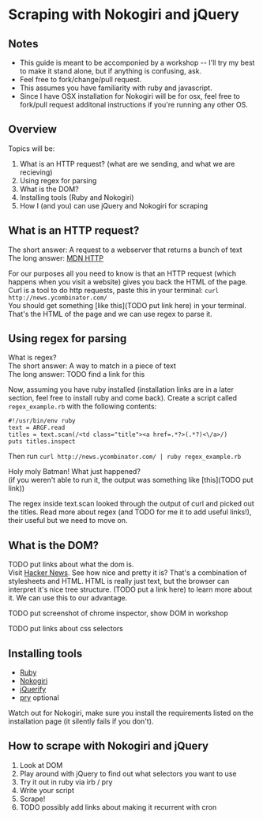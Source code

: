 # Scraping with Nokogiri and jQuery

## Notes

* This guide is meant to be accomponied by a workshop -- I'll try my best to make
it stand alone, but if anything is confusing, ask.
* Feel free to fork/change/pull request.
* This assumes you have familiarity with ruby and javascript.
* Since I have OSX installation for Nokogiri will be for osx, feel free to fork/pull request additonal instructions if you're running any other OS.

## Overview
Topics will be:

1. What is an HTTP request? (what are we sending, and what we are recieving)
2. Using regex for parsing
3. What is the DOM?
4. Installing tools (Ruby and Nokogiri)
5. How I (and you) can use jQuery and Nokogiri for scraping


## What is an HTTP request?
The short answer: A request to a webserver that returns a bunch of text  
The long answer: [MDN HTTP](https://developer.mozilla.org/en-US/docs/HTTP)

For our purposes all you need to know is that an HTTP request (which happens when you visit a website) gives you back the HTML of the page.  
Curl is a tool to do http requests, paste this in your terminal: `curl http://news.ycombinator.com/`  
You should get something [like this](TODO put link here) in your terminal. That's the HTML of the page and we can use regex to parse it.

## Using regex for parsing
What is regex?  
The short answer: A way to match in a piece of text  
The long answer: TODO find a link for this

Now, assuming you have ruby installed (installation links are in a later section, feel free to install ruby and come back). Create a script called `regex_example.rb` with the following contents:  

```
#!/usr/bin/env ruby
text = ARGF.read
titles = text.scan(/<td class="title"><a href=.*?>(.*?)<\/a>/)
puts titles.inspect
```  

Then run `curl http://news.ycombinator.com/ | ruby regex_example.rb`

Holy moly Batman! What just happened?  
(if you weren't able to run it, the output was something like [this](TODO put link))  

The regex inside text.scan looked through the output of curl and picked out the titles. Read more about regex (and TODO for me it to add useful links!), their useful but we need to move on.


## What is the DOM?
TODO put links about what the dom is.  
Visit [Hacker News](https://news.ycombinator.com/). See how nice and pretty it is? That's a combination of stylesheets and HTML. HTML is really just text, but the browser can interpret it's nice tree structure. (TODO put a link here) to learn more about it. We can use this to our advantage.  

TODO put screenshot of chrome inspector, show DOM in workshop

TODO put links about css selectors

## Installing tools
* [Ruby](http://www.ruby-lang.org/en/downloads/)
* [Nokogiri](http://nokogiri.org/tutorials/installing_nokogiri.html)
* [jQuerify](http://www.learningjquery.com/2009/04/better-stronger-safer-jquerify-bookmarklet/)
* [pry](http://pryrepl.org/) optional

Watch out for Nokogiri, make sure you install the requirements listed on the installation page (it silently fails if you don't).

## How to scrape with Nokogiri and jQuery
1. Look at DOM
2. Play around with jQuery to find out what selectors you want to use
3. Try it out in ruby via irb / pry
4. Write your script
5. Scrape!
6. TODO possibly add links about making it recurrent with cron